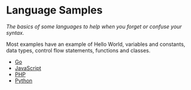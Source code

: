 # Language Samples

*The basics of some languages to help when you forget or confuse your syntax.*

Most examples have an example of Hello World, variables and constants, data types, control flow statements, functions and classes.

- [Go](https://github.com/flads/language-samples/blob/master/go.md)
- [JavaScript](https://github.com/flads/language-samples/blob/master/javascript.md)
- [PHP](https://github.com/flads/language-samples/blob/master/php.md)
- [Python](https://github.com/flads/language-samples/blob/master/python.md)
